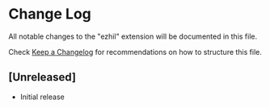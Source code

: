 # Change Log

All notable changes to the "ezhil" extension will be documented in this file.

Check [Keep a Changelog](http://keepachangelog.com/) for recommendations on how to structure this file.

## [Unreleased]

- Initial release